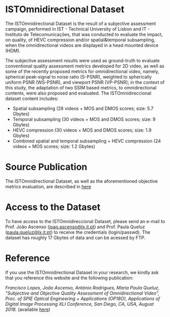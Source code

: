 # ISTOmnidirectional Dataset

The ISTOmnidirectional Dataset  is the result of a subjective assessment campaign, performed in IST - Technical University of Lisbon and IT - Instituto de Telecomunicações, that was conducted to evaluate the impact, on quality, of HEVC compression and/or spatial&temporal subsampling, when the omnidirectional videos are displayed in a head mounted device (HDM). 

The subjective assessment results were used as ground-truth to evaluate conventional quality assessment metrics developed for 2D video, as well as some of the recently proposed metrics for omnidirectional video, namely, spherical peak-signal to noise ratio (S-PSNR), weighted to spherically uniform PSNR (WS-PSNR), and viewport PSNR (VP-PSNR); in the context of this study, the adaptation of two SSIM based metrics, to omnidirectional contents, were also proposed and evaluated. The ISTOmnidireccional dataset content includes:
*	Spatial subsampling (28 videos + MOS and DMOS scores; size: 5.7 Gbytes)
*	Temporal subsampling (30 videos +  MOS and DMOS scores; size: 9 Gbytes)
*	HEVC compression (30 videos +  MOS and DMOS scores; size: 1.9 Gbytes)
*	Combined  spatial and temporal subsampling + HEVC compression (24 videos +  MOS scores; size: 1.2 Gbytes)

# Source Publication

The ISTOmnidirectional Dataset, as well as the aforementioned objective metrics evaluation, are described in [here](./paper_SPIE2018_final_Copyright.pdf)

# Access to the Dataset

To have access to the ISTOmnidireccional Dataset, please send an e-mail to Prof. João Ascenso (joao.ascenso@lx.it.pt) and Prof. Paula Queluz (paula.queluz@lx.it.pt) to receive the credentials (login/passwd). The dataset has roughly 17 Gbytes of data and can be acessed by FTP.

# Reference

If you use the ISTOmnidirectional Dataset in your research, we kindly ask that you reference this website and the following publication:

_Francisco Lopes, João Ascenso, António Rodrigues, Maria Paula Queluz, "Subjective and Objective Quality Assessment of Omnidirectional Video", Proc. of SPIE Optical Engineering + Applications (OP18O), Applications of Digital Image Processing XLI Conference, San Diego, CA, USA, August 2018._ (available [here](./paper_SPIE2018_final_Copyright.pdf))
